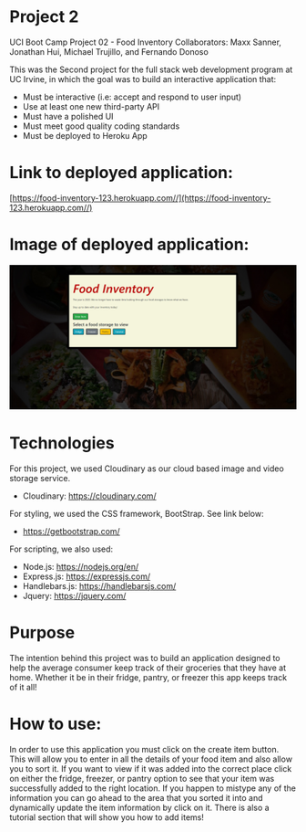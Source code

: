 # Project 2
UCI Boot Camp Project 02 - Food Inventory
Collaborators: Maxx Sanner, Jonathan Hui, Michael Trujillo, and Fernando Donoso

This was the Second project for the full stack web development program at UC Irvine, in which the goal was to build an interactive application that:


- Must be interactive (i.e: accept and respond to user input)
- Use at least one new third-party API
- Must have a polished UI
- Must meet good quality coding standards
- Must be deployed to Heroku App

# Link to deployed application:
[https://food-inventory-123.herokuapp.com//](https://food-inventory-123.herokuapp.com//)

# Image of deployed application:
![deployed application](/public/assets/images/index.png)

# Technologies
For this project, we used Cloudinary as our cloud based image and video storage service. 

- Cloudinary: https://cloudinary.com/


For styling, we used the CSS framework, BootStrap. See link below:

- https://getbootstrap.com/

For scripting, we also used:

- Node.js: https://nodejs.org/en/
- Express.js: https://expressjs.com/
- Handlebars.js: https://handlebarsjs.com/
- Jquery: https://jquery.com/

# Purpose
The intention behind this project was to build an application designed to help the average consumer keep track of their groceries that they have at home. Whether it be in their fridge, pantry, or freezer this app keeps track of it all! 

# How to use: 
In order to use this application you must click on the create item button. This will allow you to enter in all the details of your food item and also allow you to sort it. If you want to view if it was added into the correct place click on either the fridge, freezer, or pantry option to see that your item was successfully added to the right location. If you happen to mistype any of the information you can go ahead to the area that you sorted it into and dynamically update the item information by click on it. There is also a tutorial section that will show you how to add items!
